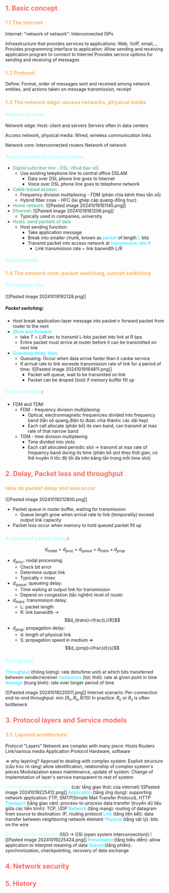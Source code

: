 ## <span style="color:rgb(255, 105, 97)">1. Basic concept</span>
### <span style="color:rgb(255, 179, 91)">1.1 The internet</span>

Internet: "network of network":
	Interconnected ISPs

Infreastructure that provides services to applications:
	Web, VoIP, email,...
Provides programming interface to application:
	Allow sending and receiving application program to connect to Internet
	Provides service options for sending and receiving of messages 
### <span style="color:rgb(255, 179, 91)">1.2 Protocol</span>

Define:
	Format, order of messages sent and received among network entities, and actions taken on message transmission, receipt 
### <span style="color:rgb(255, 179, 91)">1.3 The network edge: access networks, physical media</span>
#### <span style="color:rgb(172, 255, 255)">Network structure</span>
Network edge:
	Host: client and servers
	Servers often in data centers

Access network, physical media:
	Wired, wireless communication links

Network core:
	Interconnected routers
	Network of network
#### <span style="color:rgb(172, 255, 255)">Access network and physical media</span>

- <span style="color:rgb(39, 170, 102)">Digital subcriber line - DSL: (thuê bao số)</span>
	- Use existing telephone line to central office DSLAM
		- Data over DSL phone line goes to Internet
		- Voice over DSL phone line goes to telephone network
- <span style="color:rgb(39, 170, 102)">Cable-based access</span>:
	- Frequency division multiplexing - FDM (phân chia kênh theo tần số)
	- Hybrid fiber coax - HFC (lai ghép cáp quang-đồng trục)
- <span style="color:rgb(39, 170, 102)">Home network:</span>
	![[Pasted image 20241019161145.png]]
- <span style="color:rgb(39, 170, 102)">Ethernet</span>:
	 ![[Pasted image 20241019161206.png]]
	 - Typically used in companies, university
- <span style="color:rgb(39, 170, 102)">Hosts: send packets of data</span>
	- Host sending function:
		- Take application message
		- Break into smaller chunk, known as <span style="color:rgb(0, 223, 255)">packet</span> of length <span style="color:rgb(0, 223, 255)">L</span> bits
		- Transmit packet into access network at <span style="color:rgb(0, 223, 255)">transmission rate R</span>
			- Link transmisison rate ~ link banwidth L/R
#### <span style="color:rgb(172, 255, 255)">Physical media</span>

### <span style="color:rgb(255, 179, 91)">1.4 The network core: packet switching, curcuit switching</span> 
#### <span style="color:rgb(172, 255, 255)">The network core</span>
![[Pasted image 20241019162128.png]]
##### Packet switching: 
- Host break application-layer message into packet-> forward packet from router to the next 
- <span style="color:rgb(0, 223, 255)">Store and forward</span>:
	- take $T = L/R$ sec to transmit L-bits packet into link at R bps
	- Entire packet must arrive at router before it can be transmitted on next link
- <span style="color:rgb(0, 223, 255)">Queueing delay, loss</span>:
	- Queueing: Occur when data arrive faster than it canbe service
	- If arrival rate to link exceeds transmission rate of link for a period of time:
		 ![[Pasted image 20241019164811.png]]
		- Packet will queue, wait to be transmited on link
		- Packet can be droped (lost) if memory buffer fill up
##### <span style="color:rgb(172, 255, 255)">Circuit switching</span>:
- FDM  and TDM: 
	- FDM - frequency division multiplexing:
		- Optical, electronmagnetic frequencies divided into frequency band (tần số quang,điện từ được chia thànhc các dải hẹp)
		- Each call allocate (phân bổ) its own band, can transmit at max rate of that narrow band 
	- TDM - time division multiplexing 
		- Time divided into slots
		- Each call allocated periodic slot -> transmit at max rate of frequency band during its time (phân bổ slot theo thời gian, có thể truyền ở tốc độ tối đa trên băng tần trong mỗi time slot)
## <span style="color:rgb(255, 105, 97)">2. Delay, Packet loss and throughput</span> 

### <span style="color:rgb(255, 179, 91)">How do packet delay and loss occur</span>

![[Pasted image 20241019212800.png]]
- Packet queue in router buffer, waiting for transmission
	- Queue length grow when arrival rate to link (temporalily) exceed output link capacity
- Packet loss occur when memory to hold queued packet fill up

### <span style="color:rgb(172, 255, 255)">4 source of packet delay</span>:
$$d_{nodal}=d_{proc}+ d_{queue} +d_{trans}+d_{prop}$$
- $d_{proc}$: nodal processing:
	- Check bit error
	- Determine output link
	- Typically < msec
- $d_{queue}$: queueing delay:
	- Time waiting at output link for transmission
	- Depend on congestion (tắc nghẽn) level of router
- $d_{trans}$: transmisison delay:
	- L: packet length
	- R: link banwidth
	-> $$d_{trans}=\frac{L}{R}$$
- $d_{prop}$: propagation delay:
	-  d: length of physical link
	- S: propagation speed in medium
	=> $$d_{prop}=\frac{d}{s}$$
### <span style="color:rgb(172, 255, 255)">Thoughput</span>
<span style="color:rgb(0, 223, 255)">Throughput</span> (thông lượng): rate (bits/time unit) at which bits transferred between sender/receiver
	<span style="color:rgb(0, 223, 255)">Instaneous</span> (tức thời): rate at given point in time
	<span style="color:rgb(0, 223, 255)">Average</span> (trung bình): rate over longer period of time

![[Pasted image 20241019220511.png]]
Internet scenario:
	Per-connection end-to-end throughput: min ($R_{c},R_{s},R/10$)
	In practice: $R_{c}$ or $R_{s}$ is often bottleneck
## <span style="color:rgb(255, 105, 97)">3. Protocol layers and Service models</span>

### <span style="color:rgb(255, 179, 91)">3.1. Layered architecture</span>
Protocol "Layers"
Network are complex with many piece:
	Hosts
	Routers
	Link/various media
	Application
	Protocol
	Hardware, software

=> why layering?
	Approad to dealing with complex system:
		Explixit structure (cấu trúc rõ ràng) allow identification, relationship of complex system's pieces
		Modulazation eases maintenance, update of system:
			Change of implemetation of layer's service transparent to rest of system

<span style="color:rgb(172, 255, 255)">Layered internet protocol stack</span> (các tầng giao thức của internet)
![[Pasted image 20241019225412.png]]
	<span style="color:rgb(0, 223, 255)">Application</span> (tầng ứng dụng): 
		supporting network application: FTP, SMTP(Simple Mail Transfer Protocol), HTTP
	<span style="color:rgb(0, 223, 255)">Transport</span> (tầng giao vận): 
		process-to-process data transfer (truyền dữ liệu giữa các tiến trình): TCP, UDP 
	<span style="color:rgb(0, 223, 255)">Network</span> (tầng mạng): 
		routing of datagram from source to destination: IP, routing protocol
	<span style="color:rgb(0, 223, 255)">Link</span> (tầng liên kết): 
		data transfer between neighboring network element
	<span style="color:rgb(0, 223, 255)">Physical</span> (tầng vật lý): 
		bits on the wire

<span style="color:rgb(172, 255, 255)">ISO/OSI reference model:</span>
	(ISO -> OSI (open system interconnection))
	![[Pasted image 20241019225424.png]]
	<span style="color:rgb(0, 223, 255)">Presentation</span>(tầng biểu diễn): allow application to interpret meaning of data
	<span style="color:rgb(0, 223, 255)">Session</span>(tầng phiên): synchronization, checkpointing, recovery of data exchange
	


## <span style="color:rgb(255, 105, 97)">4. Network security</span>


## <span style="color:rgb(255, 105, 97)">5. History</span> 